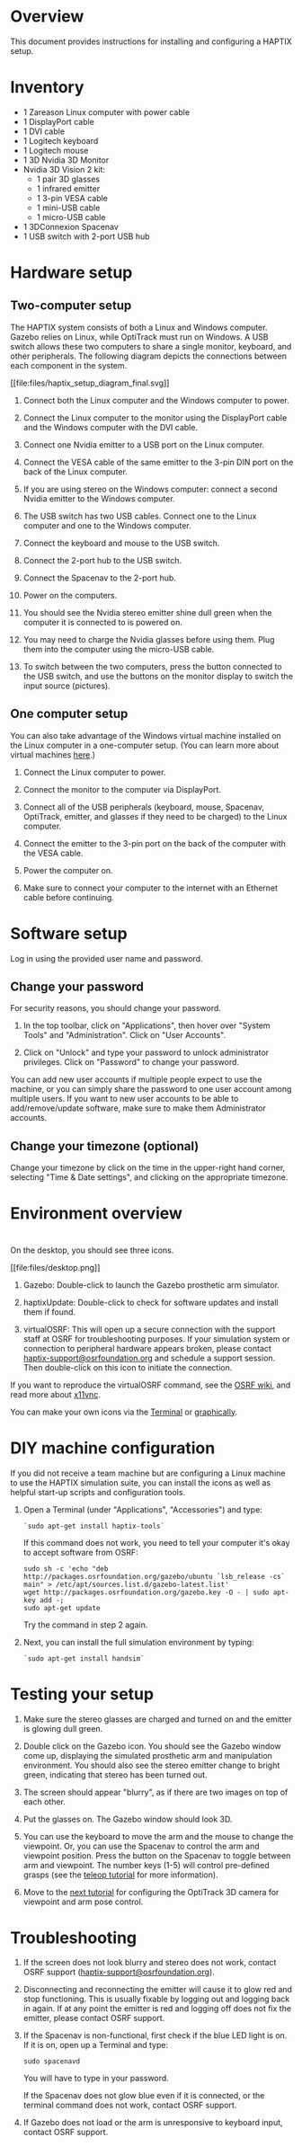 # Overview

This document provides instructions for installing and configuring a HAPTIX
setup.

# Inventory

- 1 Zareason Linux computer with power cable
- 1 DisplayPort cable
- 1 DVI cable
- 1 Logitech keyboard
- 1 Logitech mouse
- 1 3D Nvidia 3D Monitor 
- Nvidia 3D Vision 2 kit:
  - 1 pair 3D glasses
  - 1 infrared emitter
  - 1 3-pin VESA cable
  - 1 mini-USB cable
  - 1 micro-USB cable
- 1 3DConnexion Spacenav
- 1 USB switch with 2-port USB hub

# Hardware setup
## Two-computer setup

The HAPTIX system consists of both a Linux and Windows computer. Gazebo relies on Linux, while OptiTrack must run on Windows. A USB switch allows these two computers to share a single monitor, keyboard, and other peripherals. The following diagram depicts the connections between each component in the system.

[[file:files/haptix_setup_diagram_final.svg]]

1. Connect both the Linux computer and the Windows computer to power. 

1. Connect the Linux computer to the monitor using the DisplayPort cable and the Windows computer with the DVI cable. 

1. Connect one Nvidia emitter to a USB port on the Linux computer.

1. Connect the VESA cable of the same emitter to the 3-pin DIN port on the back of the Linux computer.

1. If you are using stereo on the Windows computer: connect a second Nvidia emitter to the Windows computer.

1. The USB switch has two USB cables. Connect one to the Linux computer and one to the Windows computer.

1. Connect the keyboard and mouse to the USB switch.

1. Connect the 2-port hub to the USB switch.

1. Connect the Spacenav to the 2-port hub.

1. Power on the computers.

1. You should see the Nvidia stereo emitter shine dull green when the computer it is connected to is powered on.

1. You may need to charge the Nvidia glasses before using them. Plug them into the computer using the micro-USB cable.

1. To switch between the two computers, press the button connected to the USB switch, and use the buttons on the monitor display to switch the input source (pictures).

## One computer setup

You can also take advantage of the Windows virtual machine installed on the
Linux computer in a one-computer setup. (You can learn more about virtual machines [here](http://www.howtogeek.com/196060/beginner-geek-how-to-create-and-use-virtual-machines/).)

1. Connect the Linux computer to power.

1. Connect the monitor to the computer via DisplayPort.

1. Connect all of the USB peripherals (keyboard, mouse, Spacenav, OptiTrack, emitter, and glasses if they need to be charged) to the Linux computer.

1. Connect the emitter to the 3-pin port on the back of the computer with the VESA cable.

1. Power the computer on.

1. Make sure to connect your computer to the internet with an Ethernet cable before continuing.

# Software setup

Log in using the provided user name and password.

## Change your password

For security reasons, you should change your password.

1. In the top toolbar, click on "Applications", then hover over "System Tools" and "Administration". Click on "User Accounts".

1. Click on "Unlock" and type your password to unlock administrator privileges. Click on "Password" to change your password.

You can add new user accounts if multiple people expect to use the machine, or you can simply share the password to one user account among multiple users. If you want to new user accounts to be able to add/remove/update software, make sure to make them Administrator accounts.

## Change your timezone (optional)

Change your timezone by click on the time in the upper-right hand corner, selecting "Time & Date settings", and clicking on the appropriate timezone.

# Environment overview
#
On the desktop, you should see three icons.

[[file:files/desktop.png]]

1. Gazebo: Double-click to launch the Gazebo prosthetic arm simulator.

1. haptixUpdate: Double-click to check for software updates and install them if found.

1. virtualOSRF: This will open up a secure connection with the support staff at OSRF for troubleshooting purposes. If your simulation system or connection to peripheral hardware appears broken, please contact haptix-support@osrfoundation.org and schedule a support session. Then double-click on this icon to initiate the connection.

If you want to reproduce the virtualOSRF command, see the [OSRF wiki](http://wiki.osrfoundation.org/RequestingRemoteControl), and read more about [x11vnc](http://www.karlrunge.com/x11vnc/).

You can make your own icons via the [Terminal](http://askubuntu.com/questions/457371/how-to-add-an-application-icons-to-the-desktop-in-14-04) or [graphically](http://askubuntu.com/questions/450266/an-easy-way-to-create-a-desktop-shortcut).

# DIY machine configuration

If you did not receive a team machine but are configuring a Linux machine to use the HAPTIX simulation suite, you can install the icons as well as helpful start-up scripts and configuration tools.

1. Open a Terminal (under "Applications", "Accessories") and type:

    ~~~
    `sudo apt-get install haptix-tools`
    ~~~

    If this command does not work, you need to tell your computer it's okay to accept software from OSRF:
    
    ~~~
    sudo sh -c 'echo "deb http://packages.osrfoundation.org/gazebo/ubuntu `lsb_release -cs` main" > /etc/apt/sources.list.d/gazebo-latest.list'
    wget http://packages.osrfoundation.org/gazebo.key -O - | sudo apt-key add -;
    sudo apt-get update
    ~~~
    
    Try the command in step 2 again.

1. Next, you can install the full simulation environment by typing:

    ~~~
    `sudo apt-get install handsim`
    ~~~

# Testing your setup

1. Make sure the stereo glasses are charged and turned on and the emitter is glowing dull green.

1. Double click on the Gazebo icon. You should see the Gazebo window come up, displaying the simulated prosthetic arm and manipulation environment. You should also see the stereo emitter change to bright green, indicating that stereo has been turned out.

1. The screen should appear "blurry", as if there are two images on top of each other.

1. Put the glasses on. The Gazebo window should look 3D.

1. You can use the keyboard to move the arm and the mouse to change the viewpoint. Or, you can use the Spacenav to control the arm and viewpoint position. Press the button on the Spacenav to toggle between arm and viewpoint. The number keys (1-5) will control pre-defined grasps (see the [teleop tutorial](http://gazebosim.org/tutorials?cat=haptix&tut=haptix_teleop) for more information).

1. Move to the [next tutorial](http://gazebosim.org/tutorials?cat=haptix&tut=haptix_optitrack) for configuring the OptiTrack 3D camera for viewpoint and arm pose control.

# Troubleshooting

1. If the screen does not look blurry and stereo does not work, contact OSRF support (haptix-support@osrfoundation.org).

1. Disconnecting and reconnecting the emitter will cause it to glow red and stop functioning. This is usually fixable by logging out and logging back in again. If at any point the emitter is red and logging off does not fix the emitter, please contact OSRF support.

1. If the Spacenav is non-functional, first check if the blue LED light is on. If it is on, open up a Terminal and type:

    ~~~
    sudo spacenavd
    ~~~

    You will have to type in your password.

    If the Spacenav does not glow blue even if it is connected, or the terminal command does not work, contact OSRF support.

1. If Gazebo does not load or the arm is unresponsive to keyboard input, contact OSRF support.
